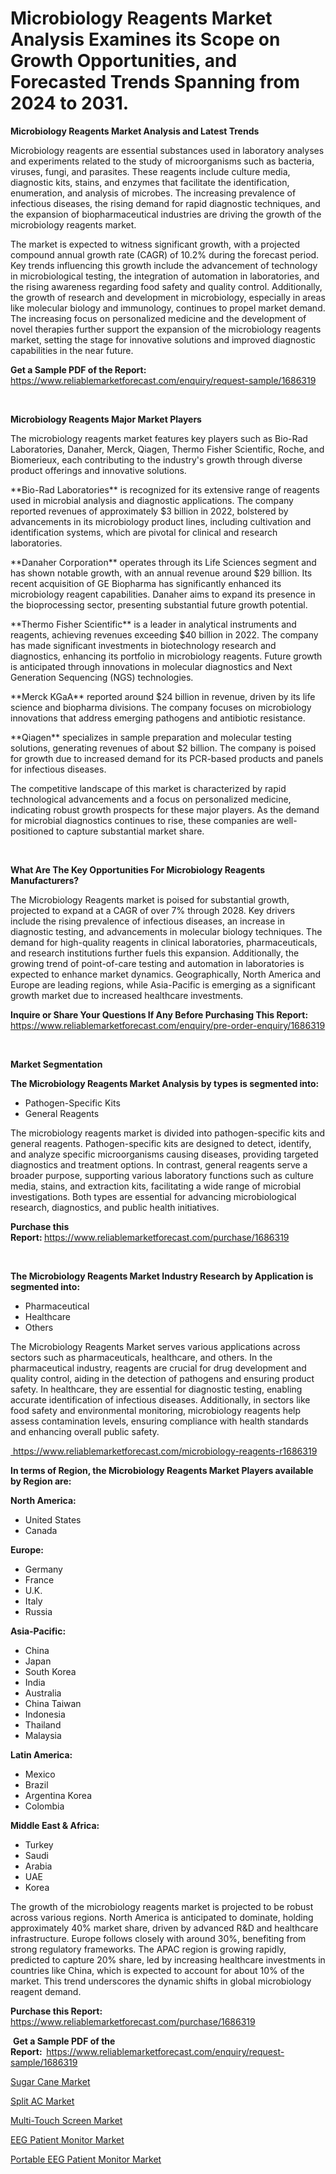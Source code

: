 <p><h1>Microbiology Reagents Market Analysis Examines its Scope on Growth Opportunities, and Forecasted Trends Spanning from 2024 to 2031.</h1></p><p><strong>Microbiology Reagents Market Analysis and Latest Trends</strong></p>
<p><p>Microbiology reagents are essential substances used in laboratory analyses and experiments related to the study of microorganisms such as bacteria, viruses, fungi, and parasites. These reagents include culture media, diagnostic kits, stains, and enzymes that facilitate the identification, enumeration, and analysis of microbes. The increasing prevalence of infectious diseases, the rising demand for rapid diagnostic techniques, and the expansion of biopharmaceutical industries are driving the growth of the microbiology reagents market.</p><p>The market is expected to witness significant growth, with a projected compound annual growth rate (CAGR) of 10.2% during the forecast period. Key trends influencing this growth include the advancement of technology in microbiological testing, the integration of automation in laboratories, and the rising awareness regarding food safety and quality control. Additionally, the growth of research and development in microbiology, especially in areas like molecular biology and immunology, continues to propel market demand. The increasing focus on personalized medicine and the development of novel therapies further support the expansion of the microbiology reagents market, setting the stage for innovative solutions and improved diagnostic capabilities in the near future.</p></p>
<p><strong>Get a Sample PDF of the Report:&nbsp;</strong> <a href="https://www.reliablemarketforecast.com/enquiry/request-sample/1686319?utm_campaign=950&utm_medium=2&utm_source=Github&utm_content=ia&utm_term=17122024&utm_id=microbiology-reagents">https://www.reliablemarketforecast.com/enquiry/request-sample/1686319</a></p>
<p>&nbsp;</p>
<p><strong>Microbiology Reagents Major Market Players</strong></p>
<p><p>The microbiology reagents market features key players such as Bio-Rad Laboratories, Danaher, Merck, Qiagen, Thermo Fisher Scientific, Roche, and Biomerieux, each contributing to the industry's growth through diverse product offerings and innovative solutions.</p><p>**Bio-Rad Laboratories** is recognized for its extensive range of reagents used in microbial analysis and diagnostic applications. The company reported revenues of approximately $3 billion in 2022, bolstered by advancements in its microbiology product lines, including cultivation and identification systems, which are pivotal for clinical and research laboratories.</p><p>**Danaher Corporation** operates through its Life Sciences segment and has shown notable growth, with an annual revenue around $29 billion. Its recent acquisition of GE Biopharma has significantly enhanced its microbiology reagent capabilities. Danaher aims to expand its presence in the bioprocessing sector, presenting substantial future growth potential.</p><p>**Thermo Fisher Scientific** is a leader in analytical instruments and reagents, achieving revenues exceeding $40 billion in 2022. The company has made significant investments in biotechnology research and diagnostics, enhancing its portfolio in microbiology reagents. Future growth is anticipated through innovations in molecular diagnostics and Next Generation Sequencing (NGS) technologies.</p><p>**Merck KGaA** reported around $24 billion in revenue, driven by its life science and biopharma divisions. The company focuses on microbiology innovations that address emerging pathogens and antibiotic resistance.</p><p>**Qiagen** specializes in sample preparation and molecular testing solutions, generating revenues of about $2 billion. The company is poised for growth due to increased demand for its PCR-based products and panels for infectious diseases.</p><p>The competitive landscape of this market is characterized by rapid technological advancements and a focus on personalized medicine, indicating robust growth prospects for these major players. As the demand for microbial diagnostics continues to rise, these companies are well-positioned to capture substantial market share.</p></p>
<p>&nbsp;</p>
<p><strong>What Are The Key Opportunities For Microbiology Reagents Manufacturers?</strong></p>
<p><p>The Microbiology Reagents market is poised for substantial growth, projected to expand at a CAGR of over 7% through 2028. Key drivers include the rising prevalence of infectious diseases, an increase in diagnostic testing, and advancements in molecular biology techniques. The demand for high-quality reagents in clinical laboratories, pharmaceuticals, and research institutions further fuels this expansion. Additionally, the growing trend of point-of-care testing and automation in laboratories is expected to enhance market dynamics. Geographically, North America and Europe are leading regions, while Asia-Pacific is emerging as a significant growth market due to increased healthcare investments.</p></p>
<p><strong>Inquire or Share Your Questions If Any Before Purchasing This Report:</strong> <a href="https://www.reliablemarketforecast.com/enquiry/pre-order-enquiry/1686319?utm_campaign=950&utm_medium=2&utm_source=Github&utm_content=ia&utm_term=17122024&utm_id=microbiology-reagents">https://www.reliablemarketforecast.com/enquiry/pre-order-enquiry/1686319</a></p>
<p>&nbsp;</p>
<p><strong>Market Segmentation</strong></p>
<p><strong>The Microbiology Reagents Market Analysis by types is segmented into:</strong></p>
<p><ul><li>Pathogen-Specific Kits</li><li>General Reagents</li></ul></p>
<p><p>The microbiology reagents market is divided into pathogen-specific kits and general reagents. Pathogen-specific kits are designed to detect, identify, and analyze specific microorganisms causing diseases, providing targeted diagnostics and treatment options. In contrast, general reagents serve a broader purpose, supporting various laboratory functions such as culture media, stains, and extraction kits, facilitating a wide range of microbial investigations. Both types are essential for advancing microbiological research, diagnostics, and public health initiatives.</p></p>
<p><strong>Purchase this Report:&nbsp;</strong><a href="https://www.reliablemarketforecast.com/purchase/1686319?utm_campaign=950&utm_medium=2&utm_source=Github&utm_content=ia&utm_term=17122024&utm_id=microbiology-reagents">https://www.reliablemarketforecast.com/purchase/1686319</a></p>
<p>&nbsp;</p>
<p><strong>The Microbiology Reagents Market Industry Research by Application is segmented into:</strong></p>
<p><ul><li>Pharmaceutical</li><li>Healthcare</li><li>Others</li></ul></p>
<p><p>The Microbiology Reagents Market serves various applications across sectors such as pharmaceuticals, healthcare, and others. In the pharmaceutical industry, reagents are crucial for drug development and quality control, aiding in the detection of pathogens and ensuring product safety. In healthcare, they are essential for diagnostic testing, enabling accurate identification of infectious diseases. Additionally, in sectors like food safety and environmental monitoring, microbiology reagents help assess contamination levels, ensuring compliance with health standards and enhancing overall public safety.</p></p>
<p><a href="https://www.reliablemarketforecast.com/microbiology-reagents-r1686319?utm_campaign=950&utm_medium=2&utm_source=Github&utm_content=ia&utm_term=17122024&utm_id=microbiology-reagents">&nbsp;https://www.reliablemarketforecast.com/microbiology-reagents-r1686319</a></p>
<p><strong>In terms of Region, the Microbiology Reagents Market Players available by Region are:</strong></p>
<p>
    <p> <strong> North America: </strong>
        <ul>
            <li>United States</li>
            <li>Canada</li>
        </ul>
        </p> 
    <p> <strong> Europe: </strong>
        <ul>
            <li>Germany</li>
            <li>France</li>
            <li>U.K.</li>
            <li>Italy</li>
            <li>Russia</li>
        </ul>
        </p> 
    <p> <strong> Asia-Pacific: </strong>
        <ul>
            <li>China</li>
            <li>Japan</li>
            <li>South Korea</li>
            <li>India</li>
            <li>Australia</li>
            <li>China Taiwan</li>
            <li>Indonesia</li>
            <li>Thailand</li>
            <li>Malaysia</li>
        </ul>
        </p> 
    <p> <strong> Latin America: </strong>
        <ul>
            <li>Mexico</li>
            <li>Brazil</li>
            <li>Argentina Korea</li>
            <li>Colombia</li>
        </ul>
        </p> 
    <p> <strong> Middle East & Africa: </strong>
        <ul>
            <li>Turkey</li>
            <li>Saudi</li>
            <li>Arabia</li>
            <li>UAE</li>
            <li>Korea</li>
        </ul>
    </p>
    </p>
<p><p>The growth of the microbiology reagents market is projected to be robust across various regions. North America is anticipated to dominate, holding approximately 40% market share, driven by advanced R&D and healthcare infrastructure. Europe follows closely with around 30%, benefiting from strong regulatory frameworks. The APAC region is growing rapidly, predicted to capture 20% share, led by increasing healthcare investments in countries like China, which is expected to account for about 10% of the market. This trend underscores the dynamic shifts in global microbiology reagent demand.</p></p>
<p><strong>Purchase this Report: </strong><a href="https://www.reliablemarketforecast.com/purchase/1686319?utm_campaign=950&utm_medium=2&utm_source=Github&utm_content=ia&utm_term=17122024&utm_id=microbiology-reagents">https://www.reliablemarketforecast.com/purchase/1686319</a></p>
<p>&nbsp;<strong>Get a Sample PDF of the Report:&nbsp;&nbsp;</strong><a href="https://www.reliablemarketforecast.com/enquiry/request-sample/1686319?utm_campaign=950&utm_medium=2&utm_source=Github&utm_content=ia&utm_term=17122024&utm_id=microbiology-reagents">https://www.reliablemarketforecast.com/enquiry/request-sample/1686319</a></p>
<p><strong></strong></p>
<p><p><a href="https://www.linkedin.com/pulse/sugar-cane-market-analysis-product-segmentation-regional-6kmxe?utm_campaign=950&utm_medium=2&utm_source=Github&utm_content=ia&utm_term=17122024&utm_id=microbiology-reagents">Sugar Cane Market</a></p><p><a href="https://www.linkedin.com/pulse/close-examination-split-ac-market-size-scopeprojected-at57-cagrfrom-lt5kf?utm_campaign=950&utm_medium=2&utm_source=Github&utm_content=ia&utm_term=17122024&utm_id=microbiology-reagents">Split AC Market</a></p><p><a href="https://www.linkedin.com/pulse/multi-touch-screen-market-overview-size-valuation-ixckf?utm_campaign=950&utm_medium=2&utm_source=Github&utm_content=ia&utm_term=17122024&utm_id=microbiology-reagents">Multi-Touch Screen Market</a></p><p><a href="https://github.com/lashaunm5st/Market-Research-Report-List-1/blob/main/eeg-patient-monitor-market.md?utm_campaign=950&utm_medium=2&utm_source=Github&utm_content=ia&utm_term=17122024&utm_id=microbiology-reagents">EEG Patient Monitor Market</a></p><p><a href="https://github.com/osbornrdaflalo/Market-Research-Report-List-1/blob/main/portable-eeg-patient-monitor-market.md?utm_campaign=950&utm_medium=2&utm_source=Github&utm_content=ia&utm_term=17122024&utm_id=microbiology-reagents">Portable EEG Patient Monitor Market</a></p></p>